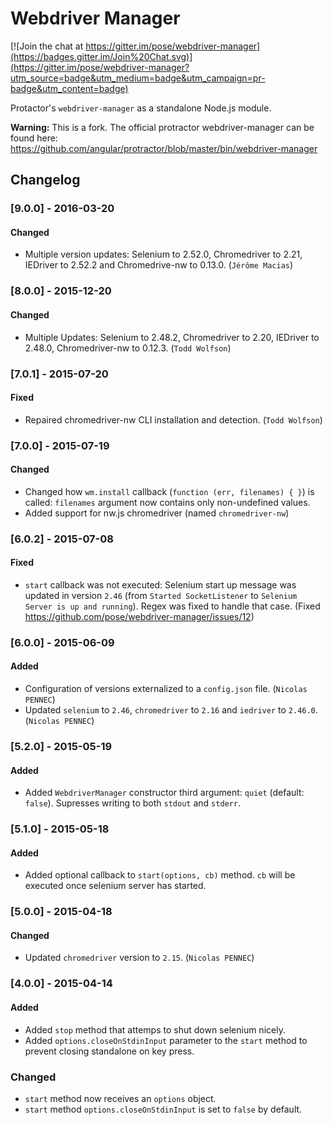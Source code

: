 # Webdriver Manager

[![Join the chat at https://gitter.im/pose/webdriver-manager](https://badges.gitter.im/Join%20Chat.svg)](https://gitter.im/pose/webdriver-manager?utm_source=badge&utm_medium=badge&utm_campaign=pr-badge&utm_content=badge)

Protactor's `webdriver-manager` as a standalone Node.js module.

**Warning:** This is a fork. The official protractor webdriver-manager can be found here: https://github.com/angular/protractor/blob/master/bin/webdriver-manager

## Changelog

### [9.0.0] - 2016-03-20

#### Changed

 - Multiple version updates: Selenium to 2.52.0, Chromedriver to 2.21, IEDriver
   to 2.52.2 and Chromedrive-nw to 0.13.0. (`Jérôme Macias`)

### [8.0.0] - 2015-12-20

#### Changed

 - Multiple Updates: Selenium to 2.48.2, Chromedriver to 2.20, IEDriver to
   2.48.0, Chromedriver-nw to 0.12.3. (`Todd Wolfson`)

### [7.0.1] - 2015-07-20

#### Fixed

 - Repaired chromedriver-nw CLI installation and detection. (`Todd Wolfson`)

### [7.0.0] - 2015-07-19

#### Changed
 - Changed how `wm.install` callback (`function (err, filenames) { }`) is called: `filenames` argument now contains only non-undefined values.
 - Added support for nw.js chromedriver (named `chromedriver-nw`)

### [6.0.2] - 2015-07-08

#### Fixed

 - `start` callback was not executed: Selenium start up message was updated in version `2.46` (from `Started SocketListener` to `Selenium Server is up and running`). Regex was fixed to handle that case. (Fixed https://github.com/pose/webdriver-manager/issues/12)

### [6.0.0] - 2015-06-09

#### Added

 - Configuration of versions externalized to a `config.json` file. (`Nicolas PENNEC`)
 - Updated `selenium` to `2.46`, `chromedriver` to `2.16` and `iedriver` to `2.46.0`. (`Nicolas PENNEC`)

### [5.2.0] - 2015-05-19

#### Added

 - Added `WebdriverManager` constructor third argument: `quiet` (default: `false`). Supresses writing to both `stdout` and `stderr`.

### [5.1.0] - 2015-05-18

#### Added

 - Added optional callback to `start(options, cb)` method. `cb` will be executed once selenium server has started.

### [5.0.0] - 2015-04-18

#### Changed
 - Updated `chromedriver` version to `2.15`. (`Nicolas PENNEC`)

### [4.0.0] - 2015-04-14

#### Added
 - Added `stop` method that attemps to shut down selenium nicely.
 - Added `options.closeOnStdinInput` parameter to the `start` method to prevent closing standalone on key press.

### Changed

 - `start` method now receives an `options` object.
 - `start` method `options.closeOnStdinInput` is set to `false` by default.
